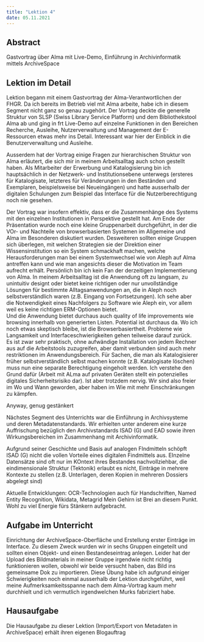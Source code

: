 ```yaml
---
title: "Lektion 4"
date: 05.11.2021
---
```


## Abstract
Gastvortrag über Alma mit Live-Demo, Einführung in Archivinformatik mittels ArchiveSpace
## Lektion im Detail

Lektion begann mit einem Gastvortrag der Alma-Verantwortlichen der FHGR. Da ich bereits im Betrieb viel mit Alma arbeite, habe ich in diesem Segment nicht ganz so genau zugehört. 
Der Vortrag deckte die generelle Struktur von SLSP (Swiss Library Service Platform) und dem Bibliothekstool Alma ab und ging in frt Live-Demo auf einzelne Funktionen in den Bereichen Recherche, Ausleihe, Nutzerverwaltung und Management der E-Ressourcen etwas mehr ins Detail. Interessant war hier der Einblick in die Benutzerverwaltung und Ausleihe.

Ausserdem hat der Vortrag einige Fragen zur hierarchischen Struktur von Alma erläutert, die sich mir in meinem Arbeitsalltag auch schon gestellt haben. 
Als Mitarbeiter der Erwerbung und Katalogisierung bin ich hauptsächlich in der Netzwerk- und Institutionsebene unterwegs (ersteres für Katalogisate, letzteres für Veränderungen in den Beständen und Exemplaren, beispielsweise bei Neueingängen) und hatte ausserhalb der digitalen Schulungen zum Beispiel das Interface für die Nutzerberechtigung noch nie gesehen.

Der Vortrag war insofern effektiv, dass er die Zusammenhänge des Systems mit den einzelnen Institutionen in Perspektive gestellt hat. 
Am Ende der Präsentation wurde noch eine kleine Gruppenarbeit durchgeführt, in der die VOr- und Nachteile von browserbasierten Systemen im Allgemeine und Alma im Besonderen diskutiert wurden. Desweiteren sollten einige Gruppen sich überlegen, mit welchen Strategien sie der Direktion einer Wissensinstitution so ein System schmackhaft machen, welche Herausforderungen man bei einem Systemwechsel wie von Aleph auf Alma antreffen kann und wie man angesichts dieser die Motivation im Team aufrecht erhält.
Persönlich bin ich kein Fan der derzeitigen Implementierung von Alma. In meinem Arbeitsalltag ist die Anwendung oft zu langsam, zu unintuitiv designt oder bietet keine richtigen oder nur unvollständige Lösungen für bestimmte Alltagsanwendungen an, die in Aleph noch selbstverständlich waren (z.B. Eingang von Fortsetzungen).
Ich sehe aber die Notwendigkeit eines Nachfolgers zu Software wie Aleph ein, vor allem weil es keine richtigen ERM-Optionen bietet.  
Und die Anwendung bietet durchaus auch quality of life improvements wie browsing innerhalb von generierten Listen. Potential ist durchaus da.
Wo ich noch etwas skeptisch bleibe, ist die Browserbasiertheit. Probleme wie Langsamkeit und Interfaceschwierigkeiten gehen teilweise darauf zurück. 
Es ist zwar sehr praktisch, ohne aufwändige Installation von jedem Rechner aus auf die Arbeitstools zuzugreifen, aber damit verbunden sind auch mehr restriktionen im Anwendungsbereich. Für Sachen, die man als Katalogisierer früher selbstverständlich selbst machen konnte (z.B. Katalogisate löschen) muss nun eine separate Berechtigung eingeholt werden. 
Ich verstehe den Grund dafür (Arbeit mit ALma auf privaten Geräten stellt ein potenzielles digitales Sicherheitsrisiko dar). 
Ist aber trotzdem nervig.
Wir sind also freier im Wo und Wann geworden, aber haben im Wie mit mehr Einschränkungen zu kämpfen.

Anyway, genug gestänkert

Nächstes Segment des Unterrichts war die Einführung in Archivsysteme und deren Metadatenstandards. 
Wir erhielten unter anderem eine kurze Auffrischung bezüglich den Archivstandards ISAD (G) und EAD sowie ihren Wirkungsbereichen im Zusammenhang mit Archivinformatik. 

Aufgrund seiner Geschichte und Basis auf analogen FIndmitteln schöpft ISAD (G) nicht die vollen Vorteile eines digitalen Findmittels aus. EInzelne Datensätze sind oft nur im KOntext ihres Bestandes nachvollziehbar, die eindimensionale Struktur (Tektonik) erlaubt es nicht, Einträge in mehrere Kontexte zu stellen (z.B. Unterlagen, deren Kopien in mehreren Dossiers abgelegt sind)

Aktuelle Entwicklungen: OCR-Technologien auch für Handschriften, Named Entity Recognition, Wikidata, Metagrid
Mein Gehirn ist Brei an diesem Punkt. Wohl zu viel Energie fürs Stänkern aufgebracht.

## Aufgabe im Unterricht

Einrichtung der ArchiveSpace-Oberfläche und Erstellung erster Einträge im Interface.
Zu diesem Zweck wurden wir in sechs Gruppen eingeteilt und sollten einen Objekt- und einen Bestandeseintrag anlegen. Leider hat der Upload des Bildmaterials in meiner Gruppe irgendwie nicht richtig funktionieren wollen, obwohl wir beide versucht haben, das Bild ins gemeinsame Dok zu importieren.
Diese Übung habe ich aufgrund einiger Schwierigkeiten noch einmal ausserhalb der Lektion durchgeführt, weil meine Aufmerksamkeitsspanne nach dem Alma-Vortrag kaum mehr durchhielt und ich vermutlich irgendwelchen Murks fabriziert habe. 

## Hausaufgabe

Die Hausaufgabe zu dieser Lektion (Import/Export von Metadaten in ArchiveSpace) erhält ihren eigenen Blogauftrag



